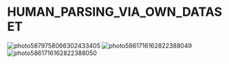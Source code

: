 # HUMAN_PARSING_VIA_OWN_DATASET
![photo5879758066302433405](https://user-images.githubusercontent.com/65276280/158770580-215fec25-b053-4e63-a83c-bb361f2b28a7.jpg)
![photo5861716162822388049](https://user-images.githubusercontent.com/65276280/158770622-21ff7582-9e64-4286-b78f-3cab0dd2b453.jpg)
![photo5861716162822388050](https://user-images.githubusercontent.com/65276280/158770675-d0f02dbd-9c98-4ee1-a365-3f45aa074c43.jpg)
